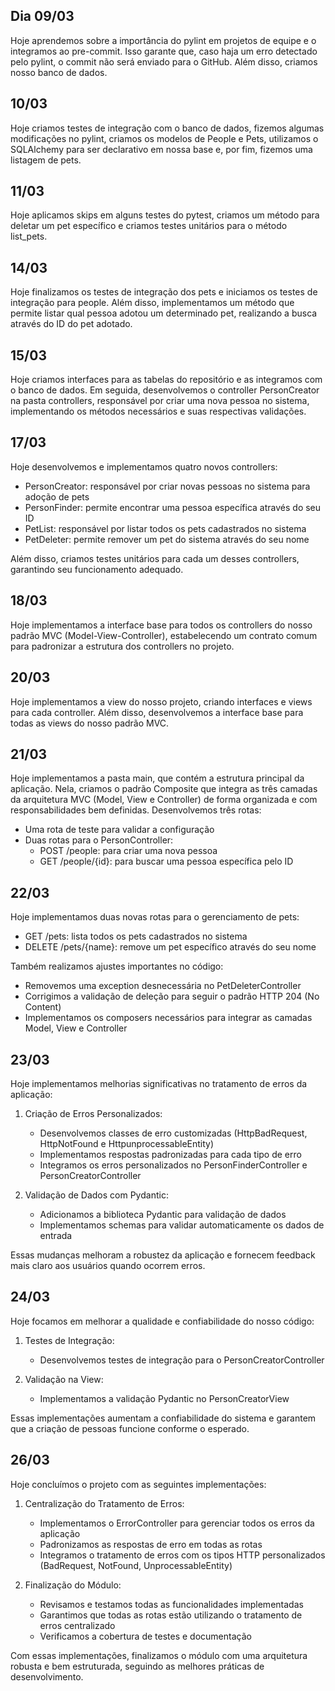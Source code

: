 ## Dia 09/03

Hoje aprendemos sobre a importância do pylint em projetos de equipe e o integramos ao pre-commit. Isso garante que, caso haja um erro detectado pelo pylint, o commit não será enviado para o GitHub. Além disso, criamos nosso banco de dados.


## 10/03

Hoje criamos testes de integração com o banco de dados, fizemos algumas modificações no pylint, criamos os modelos de People e Pets, utilizamos o SQLAlchemy para ser declarativo em nossa base e, por fim, fizemos uma listagem de pets.


## 11/03

Hoje aplicamos skips em alguns testes do pytest, criamos um método para deletar um pet específico e criamos testes unitários para o método list_pets.


## 14/03

Hoje finalizamos os testes de integração dos pets e iniciamos os testes de integração para people. Além disso, implementamos um método que permite listar qual pessoa adotou um determinado pet, realizando a busca através do ID do pet adotado.


## 15/03

Hoje criamos interfaces para as tabelas do repositório e as integramos com o banco de dados. Em seguida, desenvolvemos o controller PersonCreator na pasta controllers, responsável por criar uma nova pessoa no sistema, implementando os métodos necessários e suas respectivas validações.


## 17/03

Hoje desenvolvemos e implementamos quatro novos controllers:
- PersonCreator: responsável por criar novas pessoas no sistema para adoção de pets
- PersonFinder: permite encontrar uma pessoa específica através do seu ID
- PetList: responsável por listar todos os pets cadastrados no sistema
- PetDeleter: permite remover um pet do sistema através do seu nome

Além disso, criamos testes unitários para cada um desses controllers, garantindo seu funcionamento adequado.


## 18/03

Hoje implementamos a interface base para todos os controllers do nosso padrão MVC (Model-View-Controller), estabelecendo um contrato comum para padronizar a estrutura dos controllers no projeto.


## 20/03

Hoje implementamos a view do nosso projeto, criando interfaces e views para cada controller. Além disso, desenvolvemos a interface base para todas as views do nosso padrão MVC.


## 21/03

Hoje implementamos a pasta main, que contém a estrutura principal da aplicação. Nela, criamos o padrão Composite que integra as três camadas da arquitetura MVC (Model, View e Controller) de forma organizada e com responsabilidades bem definidas. Desenvolvemos três rotas:
- Uma rota de teste para validar a configuração
- Duas rotas para o PersonController:
  - POST /people: para criar uma nova pessoa
  - GET /people/{id}: para buscar uma pessoa específica pelo ID


## 22/03

Hoje implementamos duas novas rotas para o gerenciamento de pets:
- GET /pets: lista todos os pets cadastrados no sistema
- DELETE /pets/{name}: remove um pet específico através do seu nome

Também realizamos ajustes importantes no código:
- Removemos uma exception desnecessária no PetDeleterController
- Corrigimos a validação de deleção para seguir o padrão HTTP 204 (No Content)
- Implementamos os composers necessários para integrar as camadas Model, View e Controller


## 23/03

Hoje implementamos melhorias significativas no tratamento de erros da aplicação:

1. Criação de Erros Personalizados:
   - Desenvolvemos classes de erro customizadas (HttpBadRequest, HttpNotFound e HttpunprocessableEntity)
   - Implementamos respostas padronizadas para cada tipo de erro
   - Integramos os erros personalizados no PersonFinderController e PersonCreatorController

2. Validação de Dados com Pydantic:
   - Adicionamos a biblioteca Pydantic para validação de dados
   - Implementamos schemas para validar automaticamente os dados de entrada

Essas mudanças melhoram a robustez da aplicação e fornecem feedback mais claro aos usuários quando ocorrem erros.


## 24/03

Hoje focamos em melhorar a qualidade e confiabilidade do nosso código:

1. Testes de Integração:
   - Desenvolvemos testes de integração para o PersonCreatorController

2. Validação na View:
   - Implementamos a validação Pydantic no PersonCreatorView

Essas implementações aumentam a confiabilidade do sistema e garantem que a criação de pessoas funcione conforme o esperado.


## 26/03

Hoje concluímos o projeto com as seguintes implementações:

1. Centralização do Tratamento de Erros:
   - Implementamos o ErrorController para gerenciar todos os erros da aplicação
   - Padronizamos as respostas de erro em todas as rotas
   - Integramos o tratamento de erros com os tipos HTTP personalizados (BadRequest, NotFound, UnprocessableEntity)

2. Finalização do Módulo:
   - Revisamos e testamos todas as funcionalidades implementadas
   - Garantimos que todas as rotas estão utilizando o tratamento de erros centralizado
   - Verificamos a cobertura de testes e documentação

Com essas implementações, finalizamos o módulo com uma arquitetura robusta e bem estruturada, seguindo as melhores práticas de desenvolvimento.